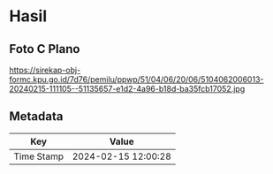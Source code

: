 # Hasil

## Foto C Plano

https://sirekap-obj-formc.kpu.go.id/7d76/pemilu/ppwp/51/04/06/20/06/5104062006013-20240215-111105--51135657-e1d2-4a96-b18d-ba35fcb17052.jpg


## Metadata

| Key        | Value               |
| ---------- | ------------------- |
| Time Stamp | 2024-02-15 12:00:28 |



